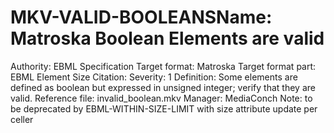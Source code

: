 # MKV-VALID-BOOLEANSName: Matroska Boolean Elements are valid
Authority: EBML Specification
Target format: Matroska
Target format part: EBML Element Size
Citation: 
Severity: 1
Definition: Some elements are defined as boolean but expressed in unsigned integer; verify that they are valid.
Reference file: invalid_boolean.mkv
Manager: MediaConch
Note: to be deprecated by EBML-WITHIN-SIZE-LIMIT with size attribute update per celler
